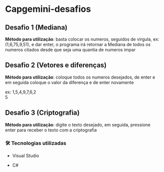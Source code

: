 # Capgemini-desafios

## Desafio 1 (Mediana)

<strong>Método para utilização</strong>: basta colocar os numeros, seguidos de virgula, ex: (1,6,75,9,51), e dar enter, o programa irá retornar a Mediana de todos os numeros citados desde que seja uma quantia de numeros impar

## Desafio 2 (Vetores e diferenças)

<strong>Método para utilização</strong>: coloque todos os numeros desejados, de enter e em seguida coloque o valor da diferença e de enter novamente <p>
ex: 1,5,4,9,7,6,2 <br>
  5

## Desafio 3 (Criptografia)
  
<strong>Método para utilização</strong>: digite o texto desejado, em seguida, pressione enter para receber o texto com a criptografia

  
### 🛠 Tecnologias utilizadas

* Visual Studio

* C#
